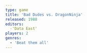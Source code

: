 ```yaml
---
type: game
title: 'Bad Dudes vs. DragonNinja'
released: 1988
editors: 
  -'Data East'
players: 2
genres:
  - 'Beat them all'
---
```

